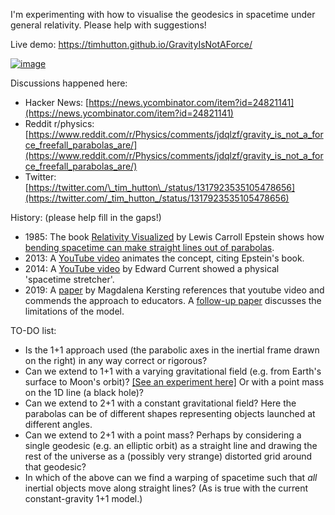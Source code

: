 I'm experimenting with how to visualise the geodesics in spacetime under general relativity. Please help with suggestions!

Live demo: https://timhutton.github.io/GravityIsNotAForce/

[![image](https://user-images.githubusercontent.com/647092/96377209-06a49b80-117c-11eb-911e-76cd16c54db4.png)](https://timhutton.github.io/GravityIsNotAForce/)

Discussions happened here:
- Hacker News: [https://news.ycombinator.com/item?id=24821141](https://news.ycombinator.com/item?id=24821141)
- Reddit r/physics: [https://www.reddit.com/r/Physics/comments/jdqlzf/gravity_is_not_a_force_freefall_parabolas_are/](https://www.reddit.com/r/Physics/comments/jdqlzf/gravity_is_not_a_force_freefall_parabolas_are/)
- Twitter: [https://twitter.com/\_tim_hutton\_/status/1317923535105478656](https://twitter.com/_tim_hutton_/status/1317923535105478656)

History: (please help fill in the gaps!)
- 1985: The book [Relativity Visualized](https://books.google.de/books?id=lwZBAQAAIAAJ) by Lewis Carroll Epstein shows how [bending spacetime can make straight lines out of parabolas](http://demoweb.physics.ucla.edu/content/10-curved-spacetime).
- 2013: A [YouTube video](https://www.youtube.com/watch?v=DdC0QN6f3G4) animates the concept, citing Epstein's book.
- 2014: A [YouTube video](https://www.youtube.com/watch?v=jlTVIMOix3I) by Edward Current showed a physical 'spacetime stretcher'.
- 2019: A [paper](https://iopscience.iop.org/article/10.1088/1361-6552/ab08f5/pdf) by Magdalena Kersting references that youtube video and commends the approach to educators. A [follow-up paper](https://iopscience.iop.org/article/10.1088/1361-6552/ab56d7/pdf) discusses the limitations of the model.

TO-DO list:
- Is the 1+1 approach used (the parabolic axes in the inertial frame drawn on the right) in any way correct or rigorous?
- Can we extend to 1+1 with a varying gravitational field (e.g. from Earth's surface to Moon's orbit)? [[See an experiment here]](https://timhutton.github.io/GravityIsNotAForce/variable_gravity.html) Or with a point mass on the 1D line (a black hole)?
- Can we extend to 2+1 with a constant gravitational field? Here the parabolas can be of different shapes representing objects launched at different angles.
- Can we extend to 2+1 with a point mass? Perhaps by considering a single geodesic (e.g. an elliptic orbit) as a straight line and drawing the rest of the universe as a (possibly very strange) distorted grid around that geodesic?
- In which of the above can we find a warping of spacetime such that *all* inertial objects move along straight lines? (As is true with the current constant-gravity 1+1 model.)
